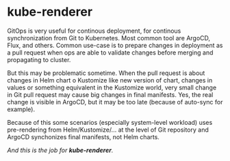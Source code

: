 # kube-renderer
GitOps is very useful for continous deployment, for continous synchronization from Git to Kubernetes. Most common tool are ArgoCD, Flux, and others.
Common use-case is to prepare changes in deployment as a pull request when ops are able to validate changes before merging and propagating to cluster.

But this may be problematic sometime. When the pull request is about changes in Helm chart o Kustomize like new version of chart, changes in values or something equivalent in the Kustomize world, very small change in Git pull request may cause big changes in final manifests. Yes, the real change is visible in ArgoCD, but it may be too late (because of auto-sync for example).

Because of this some scenarios (especially system-level workload) uses pre-rendering from Helm/Kustomize/... at the level of Git repository and ArgoCD synchonizes final manifests, not Helm charts.

*And this is the job for **kube-renderer**.*
